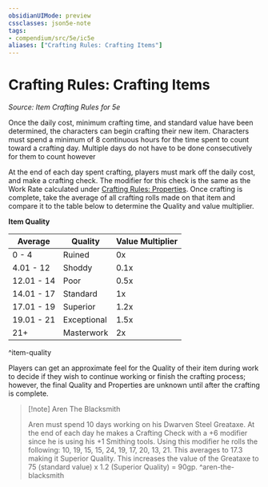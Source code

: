 ```yaml
---
obsidianUIMode: preview
cssclasses: json5e-note
tags:
- compendium/src/5e/ic5e
aliases: ["Crafting Rules: Crafting Items"]
---
```

# Crafting Rules: Crafting Items
*Source: Item Crafting Rules for 5e* 

Once the daily cost, minimum crafting time, and standard value have been determined, the characters can begin crafting their new item. Characters must spend a minimum of 8 continuous hours for the time spent to count toward a crafting day. Multiple days do not have to be done consecutively for them to count however

At the end of each day spent crafting, players must mark off the daily cost, and make a crafting check. The modifier for this check is the same as the Work Rate calculated under [Crafting Rules: Properties](2-Mechanics/CLI/rules/variant-rules/crafting-rules-properties-ic5e.md). Once crafting is complete, take the average of all crafting rolls made on that item and compare it to the table below to determine the Quality and value multiplier.

**Item Quality**

| Average | Quality | Value Multiplier |
|---------|---------|------------------|
| 0 - 4 | Ruined | 0x |
| 4.01 - 12 | Shoddy | 0.1x |
| 12.01 - 14 | Poor | 0.5x |
| 14.01 - 17 | Standard | 1x |
| 17.01 - 19 | Superior | 1.2x |
| 19.01 - 21 | Exceptional | 1.5x |
| 21+ | Masterwork | 2x |
^item-quality

Players can get an approximate feel for the Quality of their item during work to decide if they wish to continue working or finish the crafting process; however, the final Quality and Properties are unknown until after the crafting is complete.

> [!note] Aren The Blacksmith
> 
> Aren must spend 10 days working on his Dwarven Steel Greataxe. At the end of each day he makes a Crafting Check with a +6 modifier since he is using his +1 Smithing tools. Using this modifier he rolls the following: 10, 19, 15, 15, 24, 19, 17, 20, 13, 21. This averages to 17.3 making it Superior Quality. This increases the value of the Greataxe to 75 (standard value) x 1.2 (Superior Quality) = 90gp.
^aren-the-blacksmith